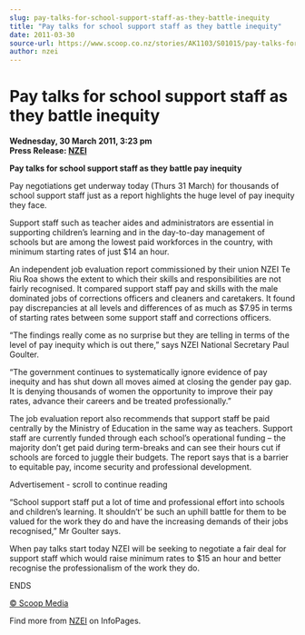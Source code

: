 ```yaml
---
slug: pay-talks-for-school-support-staff-as-they-battle-inequity
title: "Pay talks for school support staff as they battle inequity"
date: 2011-03-30
source-url: https://www.scoop.co.nz/stories/AK1103/S01015/pay-talks-for-school-support-staff-as-they-battle-inequity.htm
author: nzei
---
```

Pay talks for school support staff as they battle inequity
==========================================================

**Wednesday, 30 March 2011, 3:23 pm**  
**Press Release: [NZEI](https://info.scoop.co.nz/NZEI)**

**Pay talks for school support staff as they battle pay inequity**

Pay negotiations get underway today (Thurs 31 March) for thousands of school support staff just as a report highlights the huge level of pay inequity they face.

Support staff such as teacher aides and administrators are essential in supporting children’s learning and in the day-to-day management of schools but are among the lowest paid workforces in the country, with minimum starting rates of just $14 an hour.

An independent job evaluation report commissioned by their union NZEI Te Riu Roa shows the extent to which their skills and responsibilities are not fairly recognised. It compared support staff pay and skills with the male dominated jobs of corrections officers and cleaners and caretakers. It found pay discrepancies at all levels and differences of as much as $7.95 in terms of starting rates between some support staff and corrections officers.

“The findings really come as no surprise but they are telling in terms of the level of pay inequity which is out there,” says NZEI National Secretary Paul Goulter.

“The government continues to systematically ignore evidence of pay inequity and has shut down all moves aimed at closing the gender pay gap. It is denying thousands of women the opportunity to improve their pay rates, advance their careers and be treated professionally.”

The job evaluation report also recommends that support staff be paid centrally by the Ministry of Education in the same way as teachers. Support staff are currently funded through each school’s operational funding – the majority don’t get paid during term-breaks and can see their hours cut if schools are forced to juggle their budgets. The report says that is a barrier to equitable pay, income security and professional development.

Advertisement - scroll to continue reading





“School support staff put a lot of time and professional effort into schools and children’s learning. It shouldn’t’ be such an uphill battle for them to be valued for the work they do and have the increasing demands of their jobs recognised,” Mr Goulter says.

When pay talks start today NZEI will be seeking to negotiate a fair deal for support staff which would raise minimum rates to $15 an hour and better recognise the professionalism of the work they do.

ENDS

[© Scoop Media](http://www.scoop.co.nz/about/terms.html)

Find more from [NZEI](https://info.scoop.co.nz/NZEI) on InfoPages.